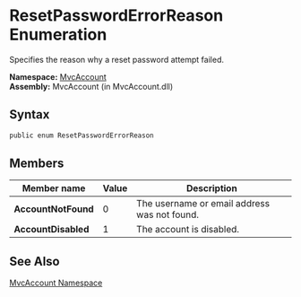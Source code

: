 ResetPasswordErrorReason Enumeration
====================================
Specifies the reason why a reset password attempt failed.

**Namespace:** [MvcAccount][1]  
**Assembly:** MvcAccount (in MvcAccount.dll)

Syntax
------

```csharp
public enum ResetPasswordErrorReason
```


Members
-------

Member name         | Value | Description                                  
------------------- | ----- | -------------------------------------------- 
**AccountNotFound** | 0     | The username or email address was not found. 
**AccountDisabled** | 1     | The account is disabled.                     


See Also
--------
[MvcAccount Namespace][1]  

[1]: ../README.md